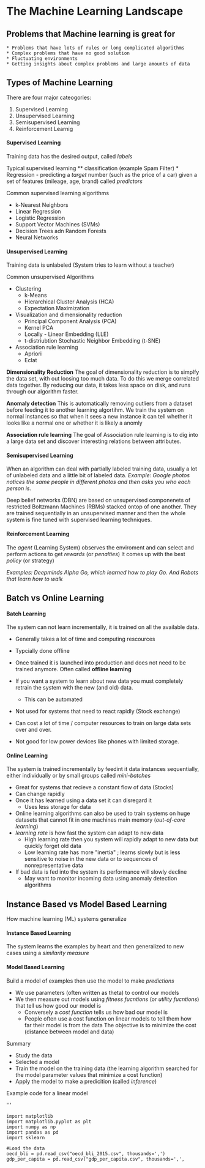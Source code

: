 # The Machine Learning Landscape

## Problems that Machine learning is great for
    * Problems that have lots of rules or long complicated algorithms 
    * Complex problems that have no good solution
    * Fluctuating environments
    * Getting insights about complex problems and large amounts of data

## Types of Machine Learning

There are four major cateogories:
1. Supervised Learning
2. Unsupervised Learning
3. Semisupervised Learning
4. Reinforcement Learnig


#### Supervised Learning
Training data has the desired output, called *labels* 

Typical supervised learning 
    ** classification (example Spam Filter) 
    * Regression
        -  predicting a *target* number (such as the price of a car) given a set of features (mileage, age, brand) called *predictors*
        
Common supervised learning algorithms 

* k-Nearest Neighbors
* Linear Regression
* Logistic Regression
* Support Vector Machines (SVMs)
* Decision Trees adn Random Forests
* Neural Networks


#### Unsupervised Learning 
Training data is unlabeled (System tries to learn without a teacher)

Common unsupervised Algorithms 

* Clustering
    * k-Means
    * Hierarchical Cluster Analysis (HCA)
    * Expectation Maximization
* Visualization and dimensionality reduction
    * Principal Component Analysis (PCA)
    * Kernel PCA
    * Locally - Linear Embedding (LLE)
    * t-distriubtion Stochastic Neighbor Embedding (t-SNE)
* Association rule learning
    * Apriori
    * Eclat

**Dimensionality Reduction** 
The goal of dimensionality reduction is to simplfy the data set, with out loosing too much data. 
To do this we merge correlated data together. By reducing our data, it takes less space on disk, 
and runs through our algorithm faster.

**Anomaly detection**
This is automatically removing outliers from a dataset before feeding it to another learning algortihm. 
We train the system on normal instances so that when it sees a new instance it can tell whether it looks like a normal one or whether it is likely a anomly 

**Association rule learning**
The goal of Association rule learning is to dig into a large data set and discover interesting relations between attributes. 


#### Semisupervised Learning
When an algorithm can deal with partially labeled training data, usually a lot of unlabeled data and a little bit of labeled data. 
*Example: Google photos notices the same people in different photos and then asks you who each person is.*

Deep belief networks (DBN) are based on unsupervised componenets of restricted Boltzmann Machines (RBMs) stacked ontop of one another. 
They are trained sequentially in an unsupervised manner and then the whole system is fine tuned with supervised learning techniques. 


#### Reinforcement Learning
The *agent* (Learning System) observes the enviroment and can select and perform actions to get *rewards* (or *penalties*) 
It comes up with the best *policy* (or strategy) 

*Examples: Deepminds Alpha Go, which learned how to play Go. And Robots that learn how to walk*


## Batch vs Online Learning

#### Batch Learning
The system can not learn incrementally, it is trained on all the available data. 
* Generally takes a lot of time and computing rescources
* Typcially done offline
* Once trained it is launched into production and does not need to be trained anymore. 
Often called **offline learning**

* If you want a system to learn about new data you must completely retrain the system with the new (and old) data. 
    * This can be automated
* Not used for systems that need to react rapidly (Stock exchange)
* Can cost a lot of time / computer resources to train on large data sets over and over.
* Not good for low power devices like phones with limited storage.

#### Online Learning
The system is trained incrementally by feedint it data instances sequentially, either individually or by small groups called *mini-batches*
* Great for systems that recieve a constant flow of data (Stocks) 
* Can change rapidly
* Once it has learned using a data set it can disregard it
    * Uses less storage for data
* Online learning algorithms can also be used to train systems on huge datasets that cannot fit in one machines main memory (*out-of-core learning*)
* *learning rate* is how fast the system can adapt to new data
    * High learning rate then you system will rapidly adapt to new data but quickly forget old data
    * Low learning rate has more "inertia" ; learns slowly but is less sensitive to noise in the new data or to sequences of nonrepresentative data
* If bad data is fed into the system its performance will slowly decline
    * May want to monitor incoming data using anomaly detection algorithms


## Instance Based vs Model Based Learning
How machine learning (ML) systems generalize 

#### Instance Based Learning
The system learns the examples by heart and then generalized to new cases using a *similarity measure* 

#### Model Based Learning
Build a model of examples then use the model to make *predictions*

* We use parameters (often written as theta) to control our models
* We then measure out models using *fitness fucntions* (or *utility fucntions*) that tell us how good our model is
    * Conversely a *cost function* tells us how bad our model is
	* People often use a cost function on linear models to tell them how far their model is from the data
	  The objective is to minimize the cost (distance between model and data)


Summary
* Study the data
* Selected a model
* Train the model on the training data (the learning algorithm searched for the model parameter values that minimize a cost function)
* Apply the model to make a predicition (called *inference*) 

Example code for a linear model

'''

	import matplotlib
	import matplotlib.pyplot as plt
	import numpy as np
	import pandas as pd
	import sklearn

	#Load the data
   	oecd_bli = pd.read_csv("oecd_bli_2015.csv", thousands=',')
	gdp_per_capita = pd.read_csv("gdp_per_capita.csv", thousands=',',
